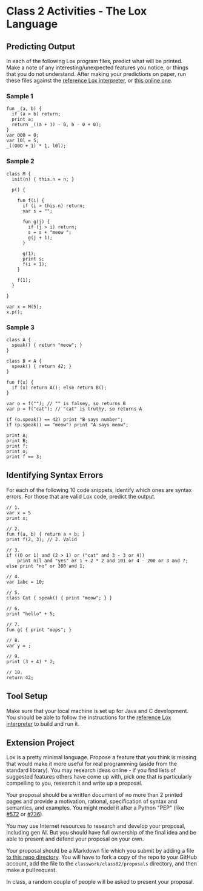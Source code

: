 
# Class 2 Activities - The Lox Language

## Predicting Output

In each of the following Lox program files, predict what will be printed. Make a note of any interesting/unexpected features you notice, or things that you do not understand. After making your predictions on paper, run these files against the [reference Lox interpreter](https://github.com/munificent/craftinginterpreters), or [this online one](https://ajeetdsouza.github.io/loxcraft/).

### Sample 1
```
fun _(a, b) {
  if (a > b) return;
  print a;
  return _((a + 1) - 0, b - 0 + 0);
}
var O0O = 0;
var l0l = 5;
_((O0O + 1) * 1, l0l);
```

### Sample 2
```
class M {
  init(n) { this.n = n; }

  p() {

    fun f(i) {
      if (i > this.n) return;
      var s = "";

      fun g(j) {
        if (j > i) return;
        s = s + "meow ";
        g(j + 1);
      }

      g(1);
      print s;
      f(i + 1);
    }

    f(1);
  }

}

var x = M(5);
x.p();
```

### Sample 3
```
class A {
  speak() { return "meow"; }
}

class B < A {
  speak() { return 42; }
}

fun f(x) {
  if (x) return A(); else return B();
}

var o = f(""); // "" is falsey, so returns B
var p = f("cat"); // "cat" is truthy, so returns A

if (o.speak() == 42) print "B says number";
if (p.speak() == "meow") print "A says meow";

print A;
print B;
print f;
print o;
print f == 3;
```

## Identifying Syntax Errors

For each of the following 10 code snippets, identify which ones are syntax errors. For those that are valid Lox code, predict the output.

```
// 1.
var x = 5
print x;

// 2.
fun f(a, b) { return a + b; }
print f(2, 3); // 2. Valid

// 3.
if ((0 or 1) and (2 > 1) or ("cat" and 3 - 3 or 4)) 
    print nil and "yes" or 1 + 2 * 2 and 101 or 4 - 200 or 3 and 7; 
else print "no" or 300 and 1;

// 4.
var 1abc = 10;

// 5.
class Cat { speak() { print "meow"; } }

// 6.
print "hello" + 5;

// 7.
fun g( { print "oops"; }

// 8.
var y = ;

// 9.
print (3 + 4) * 2;

// 10.
return 42;
```

## Tool Setup

Make sure that your local machine is set up for Java and C development. You should be able to follow the instructions for the [reference Lox interpreter](https://github.com/munificent/craftinginterpreters) to build and run it.


## Extension Project
 
Lox is a pretty minimal language. Propose a feature that you think is missing that would make it more useful for real programming (aside from the standard library). You may research ideas online - if you find lists of suggested features others have come up with, pick one that is particularly compelling to you, research it and write up a proposal.

Your proposal should be a written document of no more than 2 printed pages and provide a motivation, rational, specification of syntax and semantics, and examples. You might model it after a Python "PEP" (like [#572](https://peps.python.org/pep-0572/) or [#736](https://peps.python.org/pep-0736/)).

You may use Internet resources to research and develop your proposal, including gen AI. But you should have full ownership of the final idea and be able to present and defend your proposal on your own.

Your proposal should be a Markdown file which you submit by adding a file [to this repo directory](https://github.com/nadeemabdulhamid/csc404-repo-fall2025/tree/main/classwork/class02/proposals). You will have to fork a copy of the repo to your GitHub account, add the file to the `classwork/class02/proposals` directory, and then make a pull request.

In class, a random couple of people will be asked to present your proposal.
